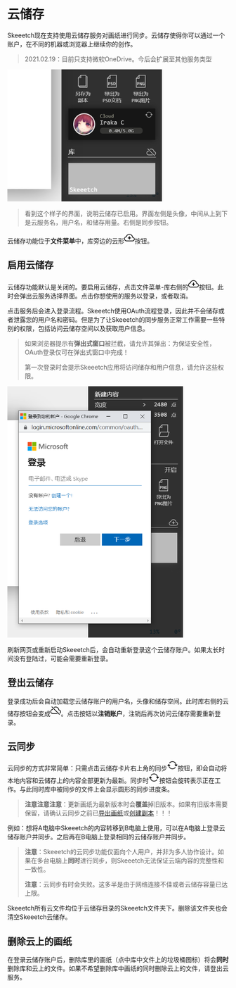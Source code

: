 # 云储存

Skeeetch现在支持使用云储存服务对画纸进行同步。云储存使得你可以通过一个账户，在不同的机器或浏览器上继续你的创作。

> 2021.02.19：目前只支持微软OneDrive。今后会扩展至其他服务类型

<img src="./images/cloud-ui-sample.png" height="300"/>

> 看到这个样子的界面，说明云储存已启用。界面左侧是头像，中间从上到下是云服务名，用户名，和储存用量。右侧是同步按钮。

云储存功能位于**文件菜单**中，库旁边的云形<img src="../../../resources/cloud/cloud-plus.svg" height="24"/>按钮。

## 启用云储存

云储存功能默认是关闭的。要启用云储存，点击文件菜单-库右侧的<img src="../../../resources/cloud/cloud-plus.svg" height="24"/>按钮。此时会弹出云服务选择界面。点击你想使用的服务以登录，或者取消。

点击服务后会进入登录流程。Skeeetch使用OAuth流程登录，因此并不会储存或者泄露您的用户名和密码。但是为了让Skeeetch的同步服务正常工作需要一些特别的权限，包括访问云储存空间以及获取用户信息。

> 如果浏览器提示有**弹出式窗口**被拦截，请允许其弹出：为保证安全性，OAuth登录仅可在弹出式窗口中完成！
>
> 第一次登录时会提示Skeeetch应用将访问储存和用户信息，请允许这些权限。

<img src="./images/cloud-ui-login.png" width="400"/>

刷新网页或重新启动Skeeetch后，会自动重新登录这个云储存账户。如果太长时间没有登陆过，可能会需要重新登录。

## 登出云储存

登录成功后会自动加载您云储存账户的用户名，头像和储存空间。此时库右侧的云储存按钮会变成<img src="../../../resources/cloud/cloud-slash.svg" height="24"/>。点击按钮以**注销账户**，注销后再次访问云储存需要重新登录。

## 云同步

云同步的方式非常简单：只需点击云储存卡片右上角的同步<img src="../../../resources/cloud/arrow-repeat.svg" height="24"/>按钮，即会自动将本地内容和云储存上的内容全部更新为最新。同步时<img src="../../../resources/cloud/arrow-repeat.svg" height="24"/>按钮会旋转表示正在工作。与此同时库中被同步的文件上会显示圆形的同步进度条。

> **注意注意注意**：更新画纸为最新版本时会**覆盖**掉旧版本。如果有旧版本需要保留，请确认云同步之前已[导出画纸](./pc-files.md#导出和打开skeeetch画纸)或[创建副本](./pc-files.md#在浏览器中新建当前画纸的副本)！！！

例如：想将A电脑中Skeeetch的内容转移到B电脑上使用，可以在A电脑上登录云储存账户并同步。之后再在B电脑上登录相同的云储存账户并同步。

> **注意**：Skeeetch的云同步功能仅面向个人用户，并非为多人协作设计。如果在多台电脑上**同时**进行同步，则Skeeetch无法保证云端内容的完整性和一致性。
>
> **注意**：云同步有时会失败。这多半是由于网络连接不佳或者云储存容量已达上限。

Skeeetch所有云文件均位于云储存目录的Skeeetch文件夹下。删除该文件夹也会清空Skeeetch云储存。

## 删除云上的画纸

在登录云储存账户后，删除库里的画纸（点中库中文件上的垃圾桶图标）将会**同时**删除库和云上的文件。如果不希望删除库中画纸的同时删除云上的文件，请登出云服务。

